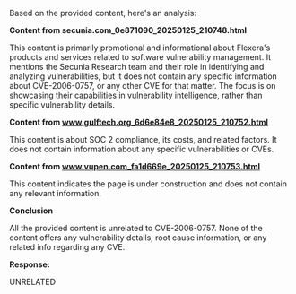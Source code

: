 Based on the provided content, here's an analysis:

**Content from secunia.com_0e871090_20250125_210748.html**

This content is primarily promotional and informational about Flexera's products and services related to software vulnerability management. It mentions the Secunia Research team and their role in identifying and analyzing vulnerabilities, but it does not contain any specific information about CVE-2006-0757, or any other CVE for that matter. The focus is on showcasing their capabilities in vulnerability intelligence, rather than specific vulnerability details.

**Content from www.gulftech.org_6d6e84e8_20250125_210752.html**

This content is about SOC 2 compliance, its costs, and related factors. It does not contain information about any specific vulnerabilities or CVEs.

**Content from www.vupen.com_fa1d669e_20250125_210753.html**

This content indicates the page is under construction and does not contain any relevant information.

**Conclusion**

All the provided content is unrelated to CVE-2006-0757. None of the content offers any vulnerability details, root cause information, or any related info regarding any CVE.

**Response:**

UNRELATED